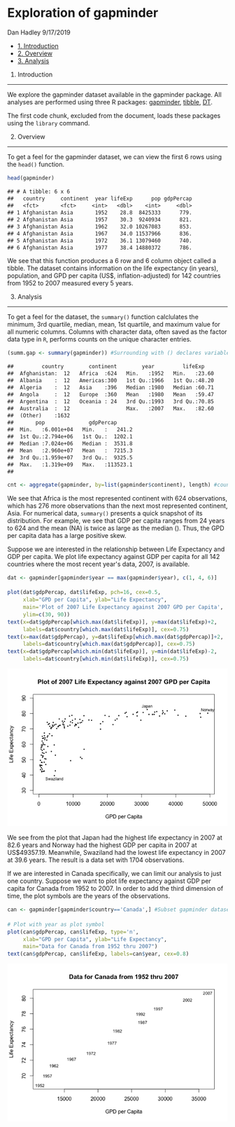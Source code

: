 Exploration of gapminder
================
Dan Hadley
9/17/2019

-   [1. Introduction](#introduction)
-   [2. Overview](#overview)
-   [3. Analysis](#analysis)

1. Introduction
---------------

We explore the gapminder dataset available in the gapminder package. All analyses are performed using three R packages: [gapminder](https://cran.r-project.org/web/packages/gapminder/index.html), [tibble](https://cran.r-project.org/web/packages/tibble/index.html), [DT](https://cran.r-project.org/web/packages/DT/index.html).

The first code chunk, excluded from the document, loads these packages using the `library` command.

2. Overview
-----------

To get a feel for the gapminder dataset, we can view the first 6 rows using the `head()` function.

``` r
head(gapminder)
```

    ## # A tibble: 6 x 6
    ##   country     continent  year lifeExp      pop gdpPercap
    ##   <fct>       <fct>     <int>   <dbl>    <int>     <dbl>
    ## 1 Afghanistan Asia       1952    28.8  8425333      779.
    ## 2 Afghanistan Asia       1957    30.3  9240934      821.
    ## 3 Afghanistan Asia       1962    32.0 10267083      853.
    ## 4 Afghanistan Asia       1967    34.0 11537966      836.
    ## 5 Afghanistan Asia       1972    36.1 13079460      740.
    ## 6 Afghanistan Asia       1977    38.4 14880372      786.

We see that this function produces a 6 row and 6 column object called a tibble. The dataset contains information on the life expectancy (in years), population, and GPD per capita (US$, inflation-adjusted) for 142 countries from 1952 to 2007 measured every 5 years.

3. Analysis
-----------

To get a feel for the dataset, the `summary()` function calclulates the minimum, 3rd quartile, median, mean, 1st quartile, and maximum value for all numeric columns. Columns with character data, often saved as the factor data type in `R`, performs counts on the unique character entries.

``` r
(summ.gap <- summary(gapminder)) #Surrounding with () declares variable and prints value(s)
```

    ##         country        continent        year         lifeExp     
    ##  Afghanistan:  12   Africa  :624   Min.   :1952   Min.   :23.60  
    ##  Albania    :  12   Americas:300   1st Qu.:1966   1st Qu.:48.20  
    ##  Algeria    :  12   Asia    :396   Median :1980   Median :60.71  
    ##  Angola     :  12   Europe  :360   Mean   :1980   Mean   :59.47  
    ##  Argentina  :  12   Oceania : 24   3rd Qu.:1993   3rd Qu.:70.85  
    ##  Australia  :  12                  Max.   :2007   Max.   :82.60  
    ##  (Other)    :1632                                                
    ##       pop              gdpPercap       
    ##  Min.   :6.001e+04   Min.   :   241.2  
    ##  1st Qu.:2.794e+06   1st Qu.:  1202.1  
    ##  Median :7.024e+06   Median :  3531.8  
    ##  Mean   :2.960e+07   Mean   :  7215.3  
    ##  3rd Qu.:1.959e+07   3rd Qu.:  9325.5  
    ##  Max.   :1.319e+09   Max.   :113523.1  
    ## 

``` r
cnt <- aggregate(gapminder, by=list(gapminder$continent), length) #counts observations by continent
```

We see that Africa is the most represented continent with 624 observations, which has 276 more observations than the next most represented continent, Asia. For numerical data, `summary()` presents a quick snapshot of its distribution. For example, we see that GDP per capita ranges from 24 years to 624 and the mean (NA) is twice as large as the median (). Thus, the GPD per capita data has a large positive skew.

Suppose we are interested in the relationship between Life Expectancy and GDP per capita. We plot life expectancy against GDP per capita for all 142 countries where the most recent year's data, 2007, is available.

``` r
dat <- gapminder[gapminder$year == max(gapminder$year), c(1, 4, 6)]

plot(dat$gdpPercap, dat$lifeExp, pch=16, cex=0.5,
     xlab="GPD per Capita", ylab="Life Expectancy",
     main='Plot of 2007 Life Expectancy against 2007 GPD per Capita',
     ylim=c(30, 90))
text(x=dat$gdpPercap[which.max(dat$lifeExp)], y=max(dat$lifeExp)+2,
     labels=dat$country[which.max(dat$lifeExp)], cex=0.75)
text(x=max(dat$gdpPercap), y=dat$lifeExp[which.max(dat$gdpPercap)]+2,
     labels=dat$country[which.max(dat$gdpPercap)], cex=0.75)
text(x=dat$gdpPercap[which.min(dat$lifeExp)], y=min(dat$lifeExp)-2,
     labels=dat$country[which.min(dat$lifeExp)], cex=0.75)
```

![](hw01_gapminder_files/gpd-vs-lifeExp-1.png)

We see from the plot that Japan had the highest life expectancy in 2007 at 82.6 years and Norway had the highest GDP per capita in 2007 at US$49357.19. Meanwhile, Swaziland had the lowest life expectancy in 2007 at 39.6 years. The result is a data set with 1704 observations.

If we are interested in Canada specifically, we can limit our analysis to just one country. Suppose we want to plot life expectancy against GDP per capita for Canada from 1952 to 2007. In order to add the third dimension of time, the plot symbols are the years of the observations.

``` r
can <- gapminder[gapminder$country=='Canada',] #Subset gapminder dataset to Canada's observations

# Plot with year as plot symbol
plot(can$gdpPercap, can$lifeExp, type='n',
     xlab="GPD per Capita", ylab="Life Expectancy",
     main="Data for Canada from 1952 thru 2007")
text(can$gdpPercap, can$lifeExp, labels=can$year, cex=0.8)
```

![Plot of Life Expectancy (years) versus GPD per capita (USD) in Canada every five years from 1952 to 2007](hw01_gapminder_files/Canada-1.png)
